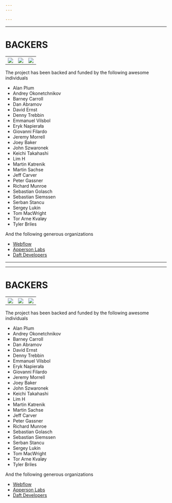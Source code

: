 ```yaml
---
---

---
```

---

# BACKERS

<table>
  <tr>
    <th><img src="https://cloud.githubusercontent.com/assets/157787/8017972/6413d068-0c39-11e5-9b14-bbc9057976d1.png"/></th>
    <th><img src="https://cloud.githubusercontent.com/assets/157787/8017971/64134d6e-0c39-11e5-8acf-ec2049345265.png"/></th>
    <th><img src="https://cloud.githubusercontent.com/assets/157787/8017975/7e9595ac-0c39-11e5-9d71-a6fd34e821f0.png"/></th>
  </tr>
</table>

The project has been backed and funded by the following awesome individuals

* Alan Plum
* Andrey Okonetchnikov
* Barney Carroll
* Dan Abramov
* David Ernst
* Denny Trebbin
* Emmanuel Vilsbol
* Eryk Napierała
* Giovanni Filardo
* Jeremy Morrell
* Joey Baker
* John Szwaronek
* Keichi Takahashi
* Lim H
* Martin Katrenik
* Martin Sachse
* Jeff Carver
* Peter Gassner
* Richard Munroe
* Sebastian Golasch
* Sebastian Siemssen
* Serban Stancu
* Sergey Lukin
* Tom MacWright
* Tor Arne Kvaløy
* Tyler Briles

And the following generous organizations

* [Webflow](http://webflow.com)
* [Apperson Labs](http://appersonlabs.com)
* [Daft Developers](http://daftdevelopers.com)
---
---

# BACKERS

<table>
  <tr>
    <th><img src="https://cloud.githubusercontent.com/assets/157787/8017972/6413d068-0c39-11e5-9b14-bbc9057976d1.png"/></th>
    <th><img src="https://cloud.githubusercontent.com/assets/157787/8017971/64134d6e-0c39-11e5-8acf-ec2049345265.png"/></th>
    <th><img src="https://cloud.githubusercontent.com/assets/157787/8017975/7e9595ac-0c39-11e5-9d71-a6fd34e821f0.png"/></th>
  </tr>
</table>

The project has been backed and funded by the following awesome individuals

* Alan Plum
* Andrey Okonetchnikov
* Barney Carroll
* Dan Abramov
* David Ernst
* Denny Trebbin
* Emmanuel Vilsbol
* Eryk Napierała
* Giovanni Filardo
* Jeremy Morrell
* Joey Baker
* John Szwaronek
* Keichi Takahashi
* Lim H
* Martin Katrenik
* Martin Sachse
* Jeff Carver
* Peter Gassner
* Richard Munroe
* Sebastian Golasch
* Sebastian Siemssen
* Serban Stancu
* Sergey Lukin
* Tom MacWright
* Tor Arne Kvaløy
* Tyler Briles

And the following generous organizations

* [Webflow](http://webflow.com)
* [Apperson Labs](http://appersonlabs.com)
* [Daft Developers](http://daftdevelopers.com)
